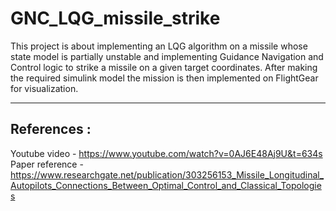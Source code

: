 # GNC_LQG_missile_strike

This project is about implementing an LQG algorithm on a missile whose state model is partially unstable and implementing Guidance Navigation and Control logic to strike a missile on a given target coordinates. After making the required simulink model the mission is then implemented on FlightGear for visualization.

------

## References : 

Youtube video - https://www.youtube.com/watch?v=0AJ6E48Aj9U&t=634s
Paper reference - https://www.researchgate.net/publication/303256153_Missile_Longitudinal_Autopilots_Connections_Between_Optimal_Control_and_Classical_Topologies

